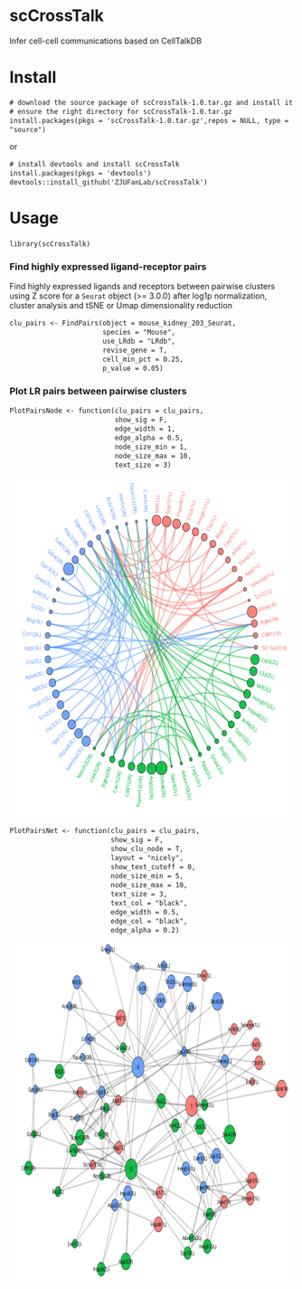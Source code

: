 # scCrossTalk
Infer cell-cell communications based on CellTalkDB





# Install
```
# download the source package of scCrossTalk-1.0.tar.gz and install it
# ensure the right directory for scCrossTalk-1.0.tar.gz
install.packages(pkgs = 'scCrossTalk-1.0.tar.gz',repos = NULL, type = "source")
```
or
```
# install devtools and install scCrossTalk
install.packages(pkgs = 'devtools')
devtools::install_github('ZJUFanLab/scCrossTalk')
```

# Usage
`library(scCrossTalk)`
### Find highly expressed ligand-receptor pairs
Find highly expressed ligands and receptors between pairwise clusters using Z score for a `Seurat` object (>= 3.0.0) after log1p normalization, cluster analysis and tSNE or Umap dimensionality reduction
```
clu_pairs <- FindPairs(object = mouse_kidney_203_Seurat,
                       species = "Mouse",
                       use_LRdb = "LRdb",
                       revise_gene = T,
                       cell_min_pct = 0.25,
                       p_value = 0.05)
```
### Plot LR pairs between pairwise clusters
```
PlotPairsNode <- function(clu_pairs = clu_pairs,
                          show_sig = F,
                          edge_width = 1,
                          edge_alpha = 0.5,
                          node_size_min = 1,
                          node_size_max = 10,
                          text_size = 3)
```
<img src='https://github.com/ZJUFanLab/scCrossTalk/blob/master/img/PlotPairsNode.svg' width = "600" height = "600">

```
PlotPairsNet <- function(clu_pairs = clu_pairs,
                         show_sig = F,
                         show_clu_node = T,
                         layout = "nicely",
                         show_text_cutoff = 0,
                         node_size_min = 5,
                         node_size_max = 10,
                         text_size = 3,
                         text_col = "black",
                         edge_width = 0.5,
                         edge_col = "black",
                         edge_alpha = 0.2)
```
<img src='https://github.com/ZJUFanLab/scCrossTalk/blob/master/img/PlotPairsNet.svg' width = "600" height = "600">